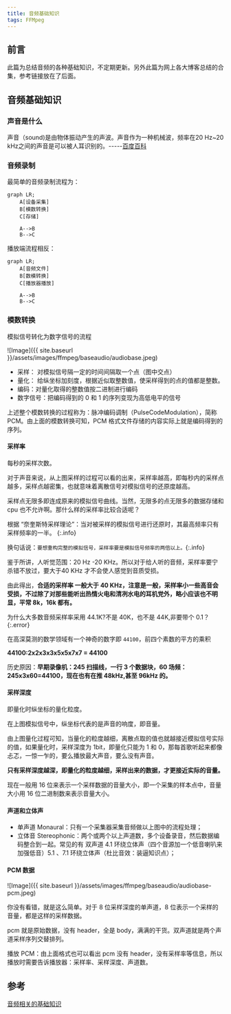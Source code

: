 ```yaml
---
title: 音频基础知识
tags: FFMpeg
---
```

## 前言
此篇为总结音频的各种基础知识，不定期更新。另外此篇为网上各大博客总结的合集，参考链接放在了后面。
## 音频基础知识
### 声音是什么
声音（sound)是由物体振动产生的声波。声音作为一种机械波，频率在20 Hz~20 kHz之间的声音是可以被人耳识别的。-----[百度百科](https://baike.baidu.com/item/%E5%A3%B0%E9%9F%B3/33686?fr=aladdin)

### 音频录制
最简单的音频录制流程为：

```mermaid
graph LR;
    A[设备采集]
    B[模数转换]
    C[存储]

    A-->B
    B-->C
```

播放端流程相反：

```mermaid
graph LR;
    A[音频文件]
    B[数模转换]
    C[播放器播放]

    A-->B
    B-->C
```

### 模数转换
模拟信号转化为数字信号的流程

![Image]({{ site.baseurl }}/assets/images/ffmpeg/baseaudio/audiobase.jpeg)

- 采样： 对模拟信号隔一定的时间间隔取一个点（图中交点）
- 量化： 给纵坐标加刻度，根据近似取整数值，使采样得到的点的值都是整数。
- 编码：对量化取得的整数值按二进制进行编码
- 数字信号：把编码得到的 0 和 1 的序列变现为高低电平的信号

上述整个模数转换的过程称为：脉冲编码调制（PulseCodeModulation），简称PCM。由上面的模数转换可知，PCM 格式文件存储的内容实际上就是编码得到的序列。

#### 采样率
每秒的采样次数。

对于声音来说，从上图采样的过程可以看的出来，采样率越高，即每秒内的采样点越多，采样点越密集，也就意味着离散信号对模拟信号的还原度越高。

采样点无限多即连成原来的模拟信号曲线。当然，无限多的点无限多的数据存储和 cpu 也不允许啊。那什么样的采样率比较合适呢？

根据 “奈奎斯特采样理论”：当对被采样的模拟信号进行还原时，其最高频率只有采样频率的一半。
{:.info}

换句话说：`要想重构完整的模拟信号，采样率要是模拟信号频率的两倍以上。`{:.info}

鉴于所讲，人听觉范围：20 Hz -20 KHz。所以对于给人听的音频，采样率要宁杀错不放过，要大于40 KHz 才不会使人感觉到音质受损。

由此得出，**合适的采样率 一般大于 40 KHz，注意是一般，采样率小一些高音会受损，不过除了对那些能听出热情火电和清冽水电的耳机党外，略小应该也不明显，平常 8k，16k 都有。**

为什么大多数音频采样率采用 44.1K?不是 40K，也不是 44K,非要带个 0.1？
{:.error}

在高深莫测的数学领域有一个神奇的数字即 `44100`，前四个素数的平方的乘积 

**44100:2x2x3x3x5x5x7x7 = 44100**

历史原因：**早期录像机：245 扫描线，一行 3 个数据块，60 场频：245x3x60=44100，现在也有在推 48kHz,甚至 96kHz 的。**

#### 采样深度

即量化时纵坐标的量化粒度。

在上图模拟信号中，纵坐标代表的是声音的响度，即音量。

由上图量化过程可知，当量化的粒度越细，离散点取的值也就越接近模拟信号实际的值，如果量化时，采样深度为 1bit，即量化只能为 1 和 0，那每首歌听起来都像忐忑，一惊一乍的，要么播放最大声音，要么没有声音。

**只有采样深度越深，即量化的粒度越细，采样出来的数据，才更接近实际的音量。**

现在一般用 16 位来表示一个采样数据的音量大小，即一个采集的样本点中，音量大小用 16 位二进制数来表示音量大小。

#### 声道和立体声

- 单声道 Monaural：只有一个采集器采集音频做以上图中的流程处理；
- 立体音 Stereophonic：两个或两个以上声道数，多个设备录音，然后数据编码整合到一起。常见的有 双声道 4.1 环绕立体声（四个音源加一个低音喇叭来加强低音）5.1 、7.1 环绕立体声（杜比音效：装逼知识点）；

#### PCM 数据

![Image]({{ site.baseurl }}/assets/images/ffmpeg/baseaudio/audiobase-pcm.jpeg)

你没有看错，就是这么简单。对于 8 位采样深度的单声道，8 位表示一个采样的音量，都是这样的采样数据。

pcm 就是原始数据，没有 header，全是 body，满满的干货。双声道就是两个声道采样序列交替排列。

播放 PCM：由上面格式也可以看出 pcm 没有 header，没有采样率等信息，所以播放时需要告诉播放器：采样率、采样深度、声道数。

## 参考

[音频相关的基础知识](https://blog.csdn.net/weixin_39864591/article/details/110812277)